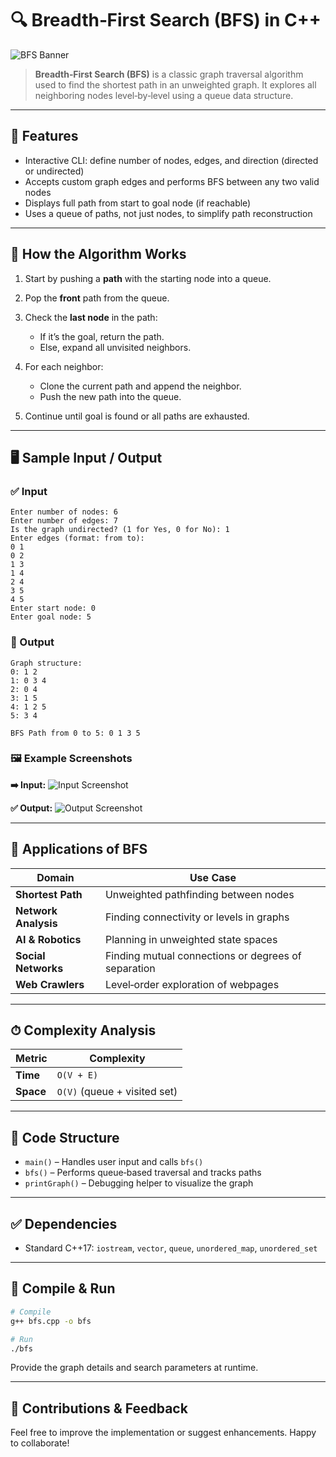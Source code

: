 # 🔍 Breadth‑First Search (BFS) in C++

![BFS Banner](https://miro.medium.com/v2/resize:fit:1400/0*HN6Tr71sgf1qR70n.gif)

> **Breadth‑First Search (BFS)** is a classic graph traversal algorithm used to find the shortest path in an unweighted graph. It explores all neighboring nodes level‑by‑level using a queue data structure.

---

## 📌 Features

* Interactive CLI: define number of nodes, edges, and direction (directed or undirected)
* Accepts custom graph edges and performs BFS between any two valid nodes
* Displays full path from start to goal node (if reachable)
* Uses a queue of paths, not just nodes, to simplify path reconstruction

---

## 🔧 How the Algorithm Works

1. Start by pushing a **path** with the starting node into a queue.
2. Pop the **front** path from the queue.
3. Check the **last node** in the path:

   * If it’s the goal, return the path.
   * Else, expand all unvisited neighbors.
4. For each neighbor:

   * Clone the current path and append the neighbor.
   * Push the new path into the queue.
5. Continue until goal is found or all paths are exhausted.

---

## 🖥 Sample Input / Output

### ✅ Input

```
Enter number of nodes: 6
Enter number of edges: 7
Is the graph undirected? (1 for Yes, 0 for No): 1
Enter edges (format: from to):
0 1
0 2
1 3
1 4
2 4
3 5
4 5
Enter start node: 0
Enter goal node: 5
```

### 🔽 Output

```
Graph structure:
0: 1 2 
1: 0 3 4 
2: 0 4 
3: 1 5 
4: 1 2 5 
5: 3 4 

BFS Path from 0 to 5: 0 1 3 5
```

### 🖼 Example Screenshots

**➡️ Input:**
![Input Screenshot](https://i.imgur.com/fvwdrKk.png)

**✅ Output:**
![Output Screenshot](https://i.imgur.com/0quF1a1.png)

---

## 🚀 Applications of BFS

| Domain               | Use Case                                            |
| -------------------- | --------------------------------------------------- |
| **Shortest Path**    | Unweighted pathfinding between nodes                |
| **Network Analysis** | Finding connectivity or levels in graphs            |
| **AI & Robotics**    | Planning in unweighted state spaces                 |
| **Social Networks**  | Finding mutual connections or degrees of separation |
| **Web Crawlers**     | Level‑order exploration of webpages                 |

---

## ⏱ Complexity Analysis

| Metric    | Complexity                   |
| --------- | ---------------------------- |
| **Time**  | `O(V + E)`                   |
| **Space** | `O(V)` (queue + visited set) |

---

## 📄 Code Structure

* `main()` – Handles user input and calls `bfs()`
* `bfs()` – Performs queue‑based traversal and tracks paths
* `printGraph()` – Debugging helper to visualize the graph

---

## ✅ Dependencies

* Standard C++17: `iostream`, `vector`, `queue`, `unordered_map`, `unordered_set`

---

## 🧪 Compile & Run

```bash
# Compile
g++ bfs.cpp -o bfs

# Run
./bfs
```

Provide the graph details and search parameters at runtime.

---

## 🙌 Contributions & Feedback

Feel free to improve the implementation or suggest enhancements. Happy to collaborate!

